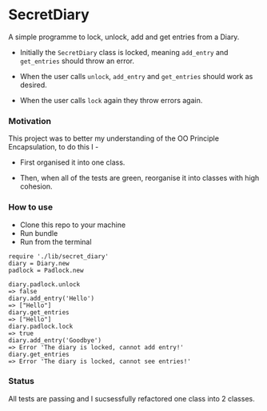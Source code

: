# SecretDiary
A simple programme to lock, unlock, add and get entries from a Diary.

- Initially the `SecretDiary` class is locked, meaning `add_entry` and `get_entries` should throw an error.

- When the user calls `unlock`, `add_entry` and `get_entries` should work as desired.

- When the user calls `lock` again they throw errors again.

### Motivation 
This project was to better my understanding of the OO Principle Encapsulation, to do this I - 
- First organised it into one class.

- Then, when all of the tests are green, reorganise it into classes with high cohesion.

### How to use

- Clone this repo to your machine
- Run bundle 
- Run from the terminal

```
require './lib/secret_diary'
diary = Diary.new
padlock = Padlock.new

diary.padlock.unlock
=> false
diary.add_entry('Hello')
=> ["Hello"]
diary.get_entries
=> ["Hello"]
diary.padlock.lock
=> true
diary.add_entry('Goodbye')
=> Error 'The diary is locked, cannot add entry!'
diary.get_entries
=> Error 'The diary is locked, cannot see entries!'
```

### Status
All tests are passing and I sucsessfully refactored one class into 2 classes. 

